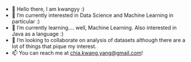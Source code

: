 - 👋 Hello there, I am kwangyy :) 
- 👀 I’m currently interested in Data Science and Machine Learning in particular :) 
- 🌱 I’m currently learning.... well, Machine Learning. Also interested in Java as a language :) 
- 💞️ I’m looking to collaborate on analysis of datasets although there are a lot of things that pique my interest. 
- 📫 You can reach me at chia.kwang.yang@gmail.com! 

<!---
kwangyy/kwangyy is a ✨ special ✨ repository because its `README.md` (this file) appears on your GitHub profile.
You can click the Preview link to take a look at your changes.
--->

